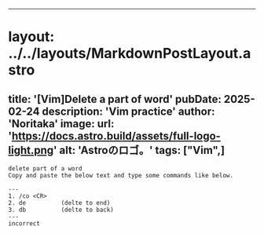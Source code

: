 
---
# layout: ../../layouts/MarkdownPostLayout.astro
title: '[Vim]Delete a part of word'
pubDate: 2025-02-24
description: 'Vim practice'
author: 'Noritaka'
image:
    url: 'https://docs.astro.build/assets/full-logo-light.png'
    alt: 'Astroのロゴ。'
tags: ["Vim",]
---


```
delete part of a word
Copy and paste the below text and type some commands like below.

---
1. /co <CR>
2. de          (delte to end)
3. db          (delte to back)
---
incorrect
```
